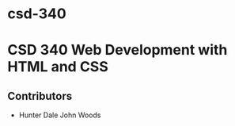 # csd-340
<h1>CSD 340 Web Development with HTML and CSS</h1>
<h2> Contributors </h2>
<ul><li> Hunter Dale 
  John Woods</li></ul>
